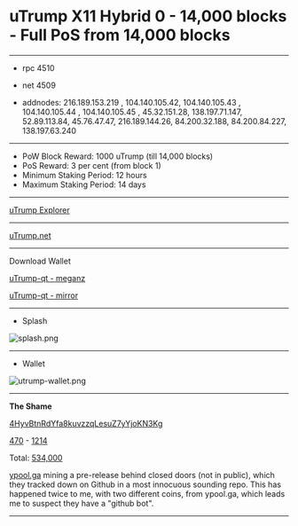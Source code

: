 # uTrump X11 Hybrid 0 - 14,000 blocks - Full PoS from 14,000 blocks #

-----

- rpc 4510
- net 4509

- addnodes: 216.189.153.219 , 104.140.105.42, 104.140.105.43 , 104.140.105.44 , 104.140.105.45 , 45.32.151.28, 138.197.71.147, 52.89.113.84, 45.76.47.47, 216.189.144.26, 84.200.32.188, 84.200.84.227, 138.197.63.240

-----

- PoW Block Reward: 1000 uTrump (till 14,000 blocks)
- PoS Reward: 3 per cent (from block 1)
- Minimum Staking Period: 12 hours
- Maximum Staking Period: 14 days

-----

[uTrump Explorer](http://explorer.utrump.net:3001)


-----

[uTrump.net](http://utrump.net)


-----

Download Wallet

[uTrump-qt - meganz](https://mega.nz/#!RlYkSKyR!JIROeUph2_JpNlTZww3fiaqnRcUCeEVamjxzbhNKoOg)


[uTrump-qt - mirror](https://c.mail.com/twitter@chef.net/7vY7VYN2Q_6CXbhncVbMGw)

------

- Splash

![splash.png](https://bitbucket.org/repo/8zjLn5A/images/1769957289-splash.png)


------

- Wallet

![utrump-wallet.png](https://bitbucket.org/repo/8zjLn5A/images/3695592609-utrump-wallet.png)


------

**The Shame**

[4HyvBtnRdYfa8kuvzzqLesuZ7yYjoKN3Kg](http://explorer.utrump.net:3001/address/4HyvBtnRdYfa8kuvzzqLesuZ7yYjoKN3Kg) 

[470](http://explorer.utrump.net:3001/tx/7f9f87570750d4605117875ca4949731b6aeca9c0a16c593cb30bfca3ca4962d) - [1214](http://explorer.utrump.net:3001/tx/a4881cb5a9ab06028c4070afec5cb4db6060ae142bf42bb3815cbb60fe45aa9f)

Total: [534,000](http://explorer.utrump.net:3001/address/4HyvBtnRdYfa8kuvzzqLesuZ7yYjoKN3Kg)


[ypool.ga](http://ypool.ga) mining a pre-release behind closed doors (not in public), which they tracked down on Github in a most innocuous sounding repo. This has happened twice to me, with two different coins, from ypool.ga, which leads me to suspect they have a "github bot".


-----